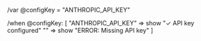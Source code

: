 /var @configKey = "ANTHROPIC_API_KEY"

/when @configKey: [
  "ANTHROPIC_API_KEY" => show "✓ API key configured"
  "" => show "ERROR: Missing API key"
]